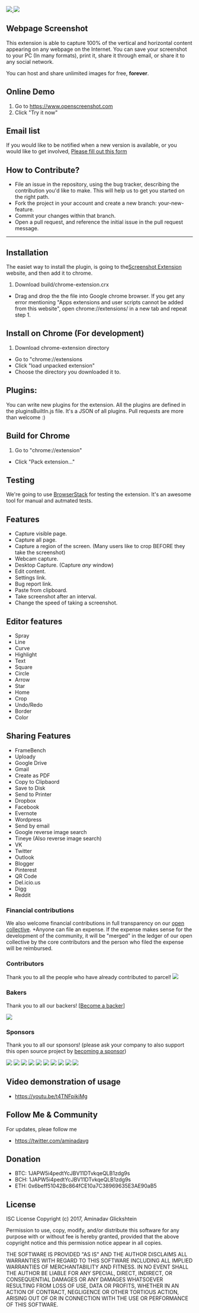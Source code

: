 <a href="https://opencollective.com/1click-extensions">
<img src="https://opencollective.com/1click-extensions/tiers/backer/badge.svg?label=backer&color=brightgreen" />
<img src="https://opencollective.com/1click-extensions/tiers/sponsor/badge.svg?label=sponsor&color=brightgreen" />
 </a>


Webpage Screenshot
--

This extension is able to capture 100% of the vertical and horizontal content appearing on any webpage on the Internet. 
You can save your screenshot to your PC (In many formats), print it, share it through email, or share it to any social network.

You can host and share unlimited images for free, **forever**.
## Online Demo
 1. Go to https://www.openscreenshot.com
 2. Click "Try it now"

## Email list
If you would like to be notified when a new version is available, or you would like to get involved, 
[Please fill out this form](https://docs.google.com/forms/d/e/1FAIpQLSc-_9Ca6W0hYq2J9S-ro7GvB2olQGQ8FtGKLUxDb7vrhLZojA/viewform)

How to Contribute?
--

- File an issue in the repository, using the bug tracker, describing the contribution you'd like to make. This will help us to get you started on the right path.
- Fork the project in your account and create a new branch: your-new-feature.
- Commit your changes within that branch.
- Open a pull request, and reference the initial issue in the pull request message.


---
## Installation
The easiet way to install the plugin, is going to the[Screenshot Extension](https://www.openscreenshot.com) website, and then add it to chrome.

 1. Download build/chrome-extension.crx
 * Drag and drop the the file into Google chrome browser.
   If you get any error mentioning "Apps extensions and user scripts cannot be added from this website", open    chrome://extensions/ in a new tab and repeat step 1.
 
## Install on Chrome (For development)
 1. Download chrome-extension directory
 * Go to "chrome://extensions
 * Click "load unpacked extension"
 * Choose the directory you downloaded it to.

## Plugins:
You can write new plugins for the extension.
All the plugins are defined in the pluginsBuiltIn.js file. It's a JSON of all plugins.
Pull requests are more than welcome :)

## Build for Chrome
 1. Go to "chrome://extension"
 * Click "Pack extension..."

## Testing

We're going to use [BrowserStack](https://www.browserstack.com) for testing the extension.
It's an awesome tool for manual and autmated tests.

## Features
 * Capture visible page.
 * Capture all page.
 * Capture a region of the screen. (Many users like to crop BEFORE they take the screenshot)
 * Webcam capture.
 * Desktop Capture. (Capture *any* window)
 * Edit content.
 * Settings link.
 * Bug report link.
 * Paste from clipboard.
 * Take screenshot after an interval.
 * Change the speed of taking a screenshot.

## Editor features
 * Spray
 * Line
 * Curve
 * Highlight
 * Text
 * Square
 * Circle
 * Arrow
 * Star
 * Home
 * Crop
 * Undo/Redo
 * Border
 * Color

## Sharing Features
 * FrameBench
 * Uploady
 * Google Drive
 * Gmail
 * Create as PDF
 * Copy to Clipbaord
 * Save to Disk
 * Send to Printer
 * Dropbox
 * Facebook
 * Evernote
 * Wordpress
 * Send by email
 * Google reverse image search
 * Tineye (Also reverse image search)
 * VK
 * Twitter
 * Outlook
 * Blogger
 * Pinterest
 * QR Code
 * Del.icio.us
 * Digg
 * Reddit
 
### Financial contributions

We also welcome financial contributions in full transparency on our [open collective](https://opencollective.com/1click-extensions).
+Anyone can file an expense. If the expense makes sense for the development of the community, it will be "merged" in the ledger of our open collective by the core contributors and the person who filed the expense will be reimbursed. 

### Contributors

Thank you to all the people who have already contributed to parcel!
<a href="graphs/contributors"><img src="https://opencollective.com/1click-extensions/contributors.svg?width=890" /></a>

### Bakers

Thank you to all our backers! [[Become a backer](https://opencollective.com/1click-extensions#backer)]

<a href="https://opencollective.com/1click-extensions#backers" target="_blank"><img src="https://opencollective.com/1click-extensions/backers.svg?width=890"></a>

### Sponsors

Thank you to all our sponsors! (please ask your company to also support this open source project by [becoming a sponsor](https://opencollective.com/1click-extensions#sponsor))

<a href="https://opencollective.com/1click-extensions/sponsor/0/website" target="_blank"><img src="https://opencollective.com/1click-extensions/sponsor/0/avatar.svg"></a>
<a href="https://opencollective.com/1click-extensions/sponsor/1/website" target="_blank"><img src="https://opencollective.com/1click-extensions/sponsor/1/avatar.svg"></a>
<a href="https://opencollective.com/1click-extensions/sponsor/2/website" target="_blank"><img src="https://opencollective.com/1click-extensions/sponsor/2/avatar.svg"></a>
<a href="https://opencollective.com/1click-extensions/sponsor/3/website" target="_blank"><img src="https://opencollective.com/1click-extensions/sponsor/3/avatar.svg"></a>
<a href="https://opencollective.com/1click-extensions/sponsor/4/website" target="_blank"><img src="https://opencollective.com/1click-extensions/sponsor/4/avatar.svg"></a>
<a href="https://opencollective.com/1click-extensions/sponsor/5/website" target="_blank"><img src="https://opencollective.com/1click-extensions/sponsor/5/avatar.svg"></a>
<a href="https://opencollective.com/1click-extensions/sponsor/6/website" target="_blank"><img src="https://opencollective.com/1click-extensions/sponsor/6/avatar.svg"></a>
<a href="https://opencollective.com/1click-extensions/sponsor/7/website" target="_blank"><img src="https://opencollective.com/1click-extensions/sponsor/7/avatar.svg"></a>
<a href="https://opencollective.com/1click-extensions/sponsor/8/website" target="_blank"><img src="https://opencollective.com/1click-extensions/sponsor/8/avatar.svg"></a>
<a href="https://opencollective.com/1click-extensions/sponsor/9/website" target="_blank"><img src="https://opencollective.com/1click-extensions/sponsor/9/avatar.svg"></a>

## Video demonstration of usage
 * https://youtu.be/t4TNFpikiMg
 
## Follow Me & Community
For updates, pleae follow me

* https://twitter.com/aminadavg

## Donation

- BTC: 1JAPW5i4pedtYcJBV11DTvkqeQLB1zdg9s
- BCH: 1JAPW5i4pedtYcJBV11DTvkqeQLB1zdg9s
- ETH: 0x6beff51042Bc864fCE10a7C38969635E3AE90aB5

## License

ISC License Copyright (c) 2017, Aminadav Glickshtein

Permission to use, copy, modify, and/or distribute this software for any purpose with or without fee is hereby granted, provided that the above copyright notice and this permission notice appear in all copies.

THE SOFTWARE IS PROVIDED "AS IS" AND THE AUTHOR DISCLAIMS ALL WARRANTIES WITH REGARD TO THIS SOFTWARE INCLUDING ALL IMPLIED WARRANTIES OF MERCHANTABILITY AND FITNESS. IN NO EVENT SHALL THE AUTHOR BE LIABLE FOR ANY SPECIAL, DIRECT, INDIRECT, OR CONSEQUENTIAL DAMAGES OR ANY DAMAGES WHATSOEVER RESULTING FROM LOSS OF USE, DATA OR PROFITS, WHETHER IN AN ACTION OF CONTRACT, NEGLIGENCE OR OTHER TORTIOUS ACTION, ARISING OUT OF OR IN CONNECTION WITH THE USE OR PERFORMANCE OF THIS SOFTWARE.
